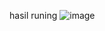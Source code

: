 hasil runing 
![image](https://github.com/user-attachments/assets/d7976163-79e3-4ad3-a501-92ce9d993065)
